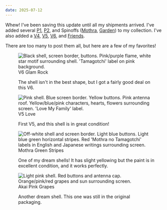 ```yaml
---
date: 2025-07-12
---
```


Whew! I've been saving this update until all my shipments arrived. I've added several <a href="/tamas/collection#P1">P1</a>, <a href="/tamas/collection#P2">P2</a>, and Spinoffs (<a href="/tamas/collection#Mothra">Mothra</a>, <a href="/tamas/collection#Garden">Garden</a>) to my collection. I've also added a <a href="/tamas/collection#V4">V4</a>, <a href="/tamas/collection#V5">V5</a>, <a href="/tamas/collection#V6">V6</a>, and <a href="/tamas/collection#Friends">Friends</a>.

There are too many to post them all, but here are a few of my favorites!

<div class="shell-group">
    <figure>
        <img loading="lazy" src="/assets/images/tama_collection/glam_rock.jpeg" alt="Black shell, screen border, buttons. Pink/purple flame, white star motif surrounding shell. 'Tamagotchi' label on pink background." />
        <figcaption>V6 Glam Rock</figcaption>
        <p>The shell isn't in the best shape, but I got a fairly good deal on this V6.</p>
    </figure>
    <figure>
        <img loading="lazy" src="/assets/images/tama_collection/love.jpeg" alt="Pink shell. Blue screen border. Yellow buttons. Pink antenna roof. Yellow/blue/pink characters, hearts, flowers surrounding screen. 'Love My Family' label." />
        <figcaption>V5 Love</figcaption>
        <p>First V5, and this shell is in great condition!</p>
    </figure>
    <figure>
        <img loading="lazy" src="/assets/images/tama_collection/mothra_green_stripes.jpeg" alt="Off-white shell and screen border. Light blue buttons. Light blue green horizontal stripes. Red 'Mothra no Tamagotchi' labels in English and Japanese writings surrounding screen." />
        <figcaption>Mothra Green Stripes</figcaption>
        <p>One of my dream shells! It has slight yellowing but the paint is in excellent condition, and it works perfectly.</p>
    </figure>
    <figure>
        <img loading="lazy" src="/assets/images/tama_collection/pink_grapes.jpeg" alt="Light pink shell. Red buttons and antenna cap. Orange/pink/red grapes and sun surrounding screen." />
        <figcaption>Akai Pink Grapes</figcaption>
        <p>Another dream shell. This one was still in the original packaging.</p>
    </figure>
</div>
